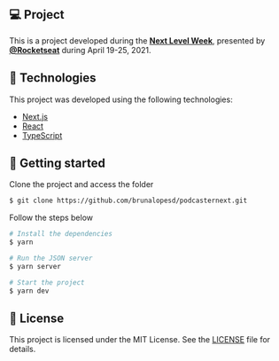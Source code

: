 
## 💻 Project

This is a project developed during the **[Next Level Week](https://nextlevelweek.com/)**, presented by **[@Rocketseat](https://github.com/Rocketseat)** during April 19-25, 2021.


## 🧪 Technologies

This project was developed using the following technologies:

- [Next.js](https://nextjs.org/)
- [React](https://reactjs.org)
- [TypeScript](https://www.typescriptlang.org/)

## 🚀 Getting started

Clone the project and access the folder

```bash
$ git clone https://github.com/brunalopesd/podcasternext.git
```

Follow the steps below
```bash
# Install the dependencies
$ yarn

# Run the JSON server
$ yarn server

# Start the project
$ yarn dev
```


## 📝 License

This project is licensed under the MIT License. See the [LICENSE](LICENSE.md) file for details.
